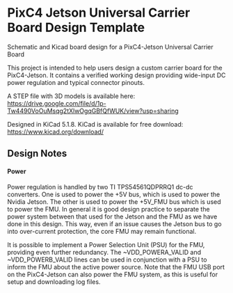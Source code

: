 # PixC4 Jetson Universal Carrier Board Design Template
Schematic and Kicad board design for a PixC4-Jetson Universal Carrier Board

This project is intended to help users design a custom carrier board for the PixC4-Jetson. It contains a verified working design providing wide-input DC power regulation and typical connector pinouts.

A STEP file with 3D models is available here: https://drive.google.com/file/d/1p-Tw4490VoOuMsqg2tXlwOgqGBfQfWUK/view?usp=sharing

Designed in KiCad 5.1.8. KiCad is available for free download: https://www.kicad.org/download/

## Design Notes
#### Power
Power regulation is handled by two TI TPS54561QDPRRQ1 dc-dc converters. One is used to power the +5V bus, which is used to power the Nvidia Jetson. The other is used to power the +5V_FMU bus which is used to power the FMU. In general it is good design practice to separate the power system between that used for the Jetson and the FMU as we have done in this design. This way, even if an issue causes the Jetson bus to go into over-current protection, the core FMU may remain functional.

It is possible to implement a Power Selection Unit (PSU) for the FMU, providing even further redundancy. The ~VDD_POWERA_VALID and ~VDD_POWERB_VALID lines can be used in conjunction with a PSU to inform the FMU about the active power source. Note that the FMU USB port on the PixC4-Jetson can also power the FMU system, as this is useful for setup and downloading log files. 
